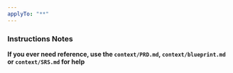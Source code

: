 ```yaml
---
applyTo: "**"
---
```


### Instructions Notes

**If you ever need reference, use the `context/PRD.md`, `context/blueprint.md` or `context/SRS.md` for help**
